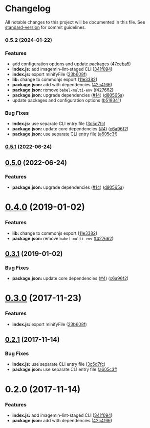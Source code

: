 # Changelog

All notable changes to this project will be documented in this file. See [standard-version](https://github.com/conventional-changelog/standard-version) for commit guidelines.

### 0.5.2 (2024-01-22)


### Features

* add configuration options and update packages ([47ceba5](https://github.com/davidsneighbour/imagemin-lint-staged/commit/47ceba5ac01caa3c2df7b9ceca18b12de23bdea8))
* **index.js:** add imagemin-lint-staged CLI ([341f094](https://github.com/davidsneighbour/imagemin-lint-staged/commit/341f094ad3fb75180c491e14744ec55e21f5e272))
* **index.js:** export minifyFile ([23b608f](https://github.com/davidsneighbour/imagemin-lint-staged/commit/23b608f4e5010a649403b3e6b16797565320bb53))
* **lib:** change to commonjs export ([11e3382](https://github.com/davidsneighbour/imagemin-lint-staged/commit/11e338264f3f39ecea60bf83b720c222903bacd1))
* **package.json:** add with dependencies ([42c4166](https://github.com/davidsneighbour/imagemin-lint-staged/commit/42c4166a601bf386e439270fb89984216ee66f27))
* **package.json:** remove `babel-multi-env` ([f427662](https://github.com/davidsneighbour/imagemin-lint-staged/commit/f4276624e8440ca21d63c78c42c6463bf36b3777))
* **package.json:** upgrade dependencies ([#14](https://github.com/davidsneighbour/imagemin-lint-staged/issues/14)) ([d80565a](https://github.com/davidsneighbour/imagemin-lint-staged/commit/d80565a15e5b747cf6e8c67152cb16830b8e4042))
* update packages and configuration options ([b518341](https://github.com/davidsneighbour/imagemin-lint-staged/commit/b518341e5717ff9650ed2a21c1c24cc54e96264a))


### Bug Fixes

* **index.js:** use separate CLI entry file ([3c5d7fc](https://github.com/davidsneighbour/imagemin-lint-staged/commit/3c5d7fc10e5e809b20aa00d8e63f842e7d620d96))
* **package.json:** update core dependencies ([#4](https://github.com/davidsneighbour/imagemin-lint-staged/issues/4)) ([c6a96f2](https://github.com/davidsneighbour/imagemin-lint-staged/commit/c6a96f2f41f422b2aea89018ba37d78f534a3db6))
* **package.json:** use separate CLI entry file ([a605c3f](https://github.com/davidsneighbour/imagemin-lint-staged/commit/a605c3fef679936f155994fb0de1647f81dc7f4f))

### [0.5.1](https://github.com/tomchentw/imagemin-lint-staged/compare/v0.5.0...v0.5.1) (2022-06-24)

## [0.5.0](https://github.com/tomchentw/imagemin-lint-staged/compare/v0.4.0...v0.5.0) (2022-06-24)


### Features

* **package.json:** upgrade dependencies ([#14](https://github.com/tomchentw/imagemin-lint-staged/issues/14)) ([d80565a](https://github.com/tomchentw/imagemin-lint-staged/commit/d80565a15e5b747cf6e8c67152cb16830b8e4042))

<a name="0.4.0"></a>
# [0.4.0](https://github.com/tomchentw/imagemin-lint-staged/compare/v0.3.1...v0.4.0) (2019-01-02)


### Features

* **lib:** change to commonjs export ([11e3382](https://github.com/tomchentw/imagemin-lint-staged/commit/11e3382))
* **package.json:** remove `babel-multi-env` ([f427662](https://github.com/tomchentw/imagemin-lint-staged/commit/f427662))



<a name="0.3.1"></a>
## [0.3.1](https://github.com/tomchentw/imagemin-lint-staged/compare/v0.3.0...v0.3.1) (2019-01-02)


### Bug Fixes

* **package.json:** update core dependencies ([#4](https://github.com/tomchentw/imagemin-lint-staged/issues/4)) ([c6a96f2](https://github.com/tomchentw/imagemin-lint-staged/commit/c6a96f2))



<a name="0.3.0"></a>
# [0.3.0](https://github.com/tomchentw/imagemin-lint-staged/compare/v0.2.1...v0.3.0) (2017-11-23)


### Features

* **index.js:** export minifyFile ([23b608f](https://github.com/tomchentw/imagemin-lint-staged/commit/23b608f))



<a name="0.2.1"></a>
## [0.2.1](https://github.com/tomchentw/imagemin-lint-staged/compare/v0.2.0...v0.2.1) (2017-11-14)


### Bug Fixes

* **index.js:** use separate CLI entry file ([3c5d7fc](https://github.com/tomchentw/imagemin-lint-staged/commit/3c5d7fc))
* **package.json:** use separate CLI entry file ([a605c3f](https://github.com/tomchentw/imagemin-lint-staged/commit/a605c3f))



<a name="0.2.0"></a>
# 0.2.0 (2017-11-14)


### Features

* **index.js:** add imagemin-lint-staged CLI ([341f094](https://github.com/tomchentw/imagemin-lint-staged/commit/341f094))
* **package.json:** add with dependencies ([42c4166](https://github.com/tomchentw/imagemin-lint-staged/commit/42c4166))
